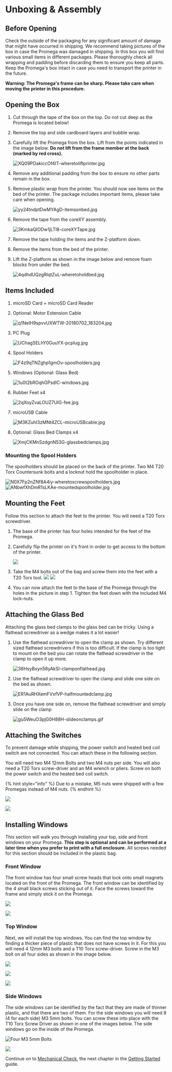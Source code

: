 # Unboxing & Assembly

## Before Opening

Check the outside of the packaging for any significant amount of damage that might have occurred in shipping. We recommend taking pictures of the box in case the Promega was damaged in shipping. In this box you will find various small items in different packages. Please thoroughly check all wrapping and padding before discarding them to ensure you keep all parts. Keep the Promega's box intact in case you need to transport the printer in the future. 

**Warning: The Promega's frame can be sharp. Please take care when moving the printer in this procedure.**

## Opening the Box

1. Cut through the tape of the box on the top. Do not cut deep as the Promega is located below! 
2. Remove the top and side cardboard layers and bubble wrap.
3. Carefully lift the Promega from the box. Lift from the points indicated in the image below. **Do not lift from the frame member at the back \(marked by red cross\).**

   ![XQ09PDakiccOf4IT-wheretoliftprinter.jpg](../.gitbook/assets/xq09pdakiccof4it-wheretoliftprinter.jpg)

4. Remove any additional padding from the box to ensure no other parts remain in the box.
5. Remove plastic wrap from the printer. You should now see items on the bed of the printer. The package includes important items, please take care when opening.

   ![yy24tndptDwMYAgD-itemsonbed.jpg](../.gitbook/assets/yy24tndptdwmyagd-itemsonbed.jpg)

6. Remove the tape from the coreXY assembly.

   ![3KmkaQlODw1jLTl8-coreXYTape.jpg](../.gitbook/assets/3kmkaqlodw1jltl8-corexytape.jpg)

7. Remove the tape holding the items and the Z-platform down.
8. Remove the items from the bed of the printer. 
9. Lift the Z-platform as shown in the image below and remove foam blocks from under the bed.

   ![4qdhdUQzgRlqtZuL-wheretoholdbed.jpg](../.gitbook/assets/4qdhduqzgrlqtzul-wheretoholdbed.jpg)

## Items Included

1. microSD Card + microSD Card Reader
2. Optional: Motor Extension Cable

   ![q1NeIH9spvvUXWTW-20180702\_183204.jpg](../.gitbook/assets/q1neih9spvvuxwtw-20180702_183204.jpg)

3. PC Plug

   ![UChagSELhY0GuuYX-pcplug.jpg](../.gitbook/assets/uchagselhy0guuyx-pcplug.jpg)

4. Spool Holders

   ![F4z9qTNZghp1gmOv-spoolholders.jpg](../.gitbook/assets/f4z9qtnzghp1gmov-spoolholders.jpg)

5. Windows \(Optional: Glass Bed\)

   ![1u0t2bROqhGPsdIC-windows.jpg](../.gitbook/assets/1u0t2broqhgpsdic-windows.jpg)

6. Rubber Feet x4

   ![2qXoyZvaLOUZ7UlG-fee.jpg](../.gitbook/assets/2qxoyzvalouz7ulg-fee.jpg)

7. microUSB Cable

   ![M3KZuhI3zMNt4ZCL-microUSBcable.jpg](../.gitbook/assets/m3kzuhi3zmnt4zcl-microusbcable.jpg)

8. Optional: Glass Bed Clamps x4

   ![XmjCKMnSzdgnN53G-glassbedclamps.jpg](../.gitbook/assets/xmjckmnszdgnn53g-glassbedclamps.jpg)

### Mounting the Spool Holders

The spoolholders should be placed on the back of the printer. Two M4 T20 Torx Countersunk bolts and a locknut hold the spoolholder in place.

![N0X7Fp2nZNf8A4iy-wheretoscrewspoolholders.jpg](../.gitbook/assets/n0x7fp2nznf8a4iy-wheretoscrewspoolholders.jpg) ![ANbwfXhDmR1sLKAe-mountedspoolholder.jpg](../.gitbook/assets/anbwfxhdmr1slkae-mountedspoolholder.jpg)

## Mounting the Feet

Follow this section to attach the feet to the printer. You will need a T20 Torx screwdriver.

1. The base of the printer has four holes intended for the feet of the Promega.
2. Carefully flip the printer on it's front in order to get access to the bottom of the printer.  

   ![](../.gitbook/assets/wheretoscrewonfeet.jpg)

3. Take the M4 bolts out of the bag and screw them into the feet with a T20 Torx tool.  ![](../.gitbook/assets/screwinfoot%20%281%29.jpg) ![](../.gitbook/assets/screwthroughfoot.jpg) 
4. You can now attach the feet to the base of the Promega through the holes in the picture in step 1. Tighten the feet down with the included M4 lock-nuts.

## Attaching the Glass Bed

Attaching the glass bed clamps to the glass bed can be tricky. Using a flathead screwdriver as a wedge makes it a lot easier!

1. Use the flathead screwdriver to open the clamp as shown. Try different sized flathead screwdrivers if this is too difficult. If the clamp is too tight to mount on the bed you can rotate the flathead screwdriver in the clamp to open it up more.

   ![36HsyBxyn58yAkSI-clamponflathead.jpg](../.gitbook/assets/36hsybxyn58yaksi-clamponflathead.jpg)

2. Use the flathead screwdriver to open the clamp and slide one side on the bed as shown. 

   ![ER1AuRHXemFVxfVP-halfmountedclamp.jpg](../.gitbook/assets/er1aurhxemfvxfvp-halfmountedclamp.jpg)

3. Once you have one side on, remove the flathead screwdriver and simply slide on the clamp 

   ![gu5WeuO3pjG0H88H-slideonclamps.gif](../.gitbook/assets/gu5weuo3pjg0h88h-slideonclamps.gif)

## Attaching the Switches

To prevent damage while shipping, the power switch and heated bed coil switch are not connected. You can attach these in the following section.

You will need two M4 12mm Bolts and two M4 nuts per side. You will also need a T20 Torx screw-driver and an M4 wrench or pliers. Screw on both the power switch and the heated bed coil switch.

{% hint style="info" %}
Due to a mistake, M5 nuts were shipped with a few Promegas instead of M4 nuts.
{% endhint %}

![](../.gitbook/assets/screwingpowerswitch.jpg)

![](../.gitbook/assets/nutsonpowerswitchg.jpg)

## Installing Windows

This section will walk you through installing your top, side and front windows on your Promega. **This step is optional and can be performed at a later time when you prefer to print with a full enclosure.** All screws needed for this section should be included in the plastic bag.

### Front Window

The front window has four small screw heads that lock onto small magnets located on the front of the Promega. The front window can be identified by the 4 small black screws sticking out of it. Face the screws toward the frame and simply stick it on the Promega. 

![](../.gitbook/assets/frontwindowattach.gif)



![](../.gitbook/assets/front_window.jpg)

### Top Window

Next, we will install the top windows. You can find the top window by finding a thicker piece of plastic that does not have screws in it. For this you will need 4 12mm M3 bolts and a T10 Torx screw-driver. Screw in the M3 bolt on all four sides as shown in the image below.

![](../.gitbook/assets/4xm35mm%20%281%29.jpg)

![](../.gitbook/assets/attachingthetopwindow.jpg)

![](../.gitbook/assets/fullyattachedtopwindow.jpg)

### Side Windows

The side windows can be identified by the fact that they are made of thinner plastic, and that there are two of them. For the side windows you will need 8 \(4 for each side\) M3 5mm bolts. You can screw these into place with the T10 Torx Screw Driver as shown in one of the images below. The side windows go on the inside of the Promega.

![Four M3 5mm Bolts](../.gitbook/assets/4xm35mm.jpg)

![](../.gitbook/assets/attachingsides.jpg)

Continue on to [Mechanical Check](mechanical-check.md), the next chapter in the [Getting Started](./) guide.


